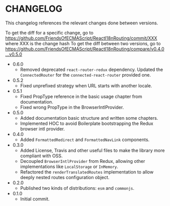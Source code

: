 # CHANGELOG

This changelog references the relevant changes done between versions.

To get the diff for a specific change, go to https://github.com/FriendsOfECMAScript/ReactI18nRouting/commit/XXX where XXX is the change hash 
To get the diff between two versions, go to https://github.com/FriendsOfECMAScript/ReactI18nRouting/compare/v0.4.0...v0.5.0

* 0.6.0
    * Removed deprecated `react-router-redux` dependency. Updated the `ConnectedRouter` for the `connected-react-router` provided one. 
* 0.5.2
    * Fixed unprefixed strategy when URL starts with another locale.
* 0.5.1
    * Fixed PropType reference in the basic usage chapter from documentation.
    * Fixed wrong PropType in the BrowserIntlProvider.
* 0.5.0
    * Added documentation basic structure and written some chapters.
    * Implemented HOC to avoid Boilerplate bootstrapping the Redux browser intl provider.
* 0.4.0
    * Added `FormattedRedirect` and `FormattedNavLink` components.
* 0.3.0
    * Added License, Travis and other useful files to make the library more compliant with OSS.
    * Decoupled `BrowserIntlProvider` from Redux, allowing other implementations like `LocalStorage` or `InMemory`.
    * Refactored the `renderTranslatedRoutes` implementation to allow deeply nested routes configuration object.
* 0.2.0
    * Published two kinds of distributions: `esm` and `commonjs`.
* 0.1.0
    * Initial commit.
